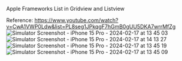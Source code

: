 Apple Frameworks List in Gridview and Listview

Reference: https://www.youtube.com/watch?v=CwA1VWP0Ldw&list=PL8seg1JPkqgF7hGmB0gUU5DKA7wrrMfZg
![Simulator Screenshot - iPhone 15 Pro - 2024-02-17 at 13 45 03](https://github.com/vishnu32510/Apple-Frameworks/assets/76788079/1a9b699b-6095-4c55-bb5b-6381480cc4e3)
![Simulator Screenshot - iPhone 15 Pro - 2024-02-17 at 14 13 27](https://github.com/vishnu32510/Apple-Frameworks/assets/76788079/1b08943c-1b07-4288-b9ee-64f994e3c433)
![Simulator Screenshot - iPhone 15 Pro - 2024-02-17 at 13 45 19](https://github.com/vishnu32510/Apple-Frameworks/assets/76788079/42590610-586f-42e6-aa47-15b27ad67b78)
![Simulator Screenshot - iPhone 15 Pro - 2024-02-17 at 13 45 09](https://github.com/vishnu32510/Apple-Frameworks/assets/76788079/c2802aba-93aa-4cf2-b5d8-f0e883a7e0ae)
